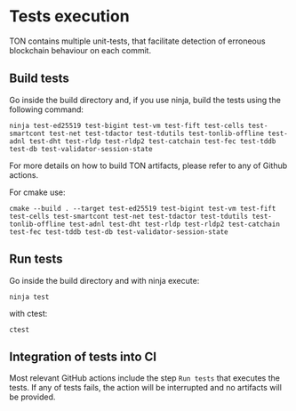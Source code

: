 # Tests execution
TON contains multiple unit-tests, that facilitate detection of erroneous blockchain behaviour on each commit.
## Build tests
Go inside the build directory and, if you use ninja, build the tests using the following command:

```ninja test-ed25519 test-bigint test-vm test-fift test-cells test-smartcont test-net test-tdactor test-tdutils test-tonlib-offline test-adnl test-dht test-rldp test-rldp2 test-catchain test-fec test-tddb test-db test-validator-session-state```

For more details on how to build TON artifacts, please refer to any of Github actions.

For cmake use:

```cmake --build . --target test-ed25519 test-bigint test-vm test-fift test-cells test-smartcont test-net test-tdactor test-tdutils test-tonlib-offline test-adnl test-dht test-rldp test-rldp2 test-catchain test-fec test-tddb test-db test-validator-session-state```

## Run tests
Go inside the build directory and with ninja execute:

```ninja test```

with ctest:

```ctest```

## Integration of tests into CI
Most relevant GitHub actions include the step ```Run tests``` that executes the tests. If any of tests fails, the action will be interrupted and no artifacts will be provided.